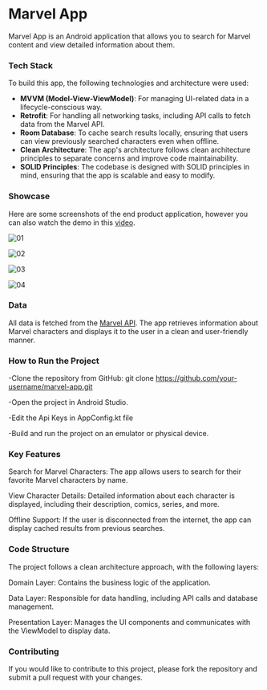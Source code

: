 # Marvel App

Marvel App is an Android application that allows you to search for Marvel content and view detailed information about them.

### Tech Stack

To build this app, the following technologies and architecture were used:

- **MVVM (Model-View-ViewModel)**: For managing UI-related data in a lifecycle-conscious way.
- **Retrofit**: For handling all networking tasks, including API calls to fetch data from the Marvel API.
- **Room Database**: To cache search results locally, ensuring that users can view previously searched characters even when offline.
- **Clean Architecture**: The app's architecture follows clean architecture principles to separate concerns and improve code maintainability.
- **SOLID Principles**: The codebase is designed with SOLID principles in mind, ensuring that the app is scalable and easy to modify.

### Showcase

Here are some screenshots of the end product application, however you can also watch the demo in this [video](https://drive.google.com/file/d/1N0nepfk3L3-INClcMGb4xYb0ComuIH2C/view?usp=drive_link).

![01](screenshots/01.png)

![02](screenshots/02.png)

![03](screenshots/03.png)

![04](screenshots/04.png)

### Data

All data is fetched from the [Marvel API](https://developer.marvel.com/). The app retrieves information about Marvel characters and displays it to the user in a clean and user-friendly manner.

### How to Run the Project

-Clone the repository from GitHub:
   git clone https://github.com/your-username/marvel-app.git

-Open the project in Android Studio.

-Edit the Api Keys in AppConfig.kt file

-Build and run the project on an emulator or physical device.


### Key Features
Search for Marvel Characters: The app allows users to search for their favorite Marvel characters by name.

View Character Details: Detailed information about each character is displayed, including their description, comics, series, and more.

Offline Support: If the user is disconnected from the internet, the app can display cached results from previous searches.


### Code Structure
The project follows a clean architecture approach, with the following layers:

Domain Layer: Contains the business logic of the application.

Data Layer: Responsible for data handling, including API calls and database management.

Presentation Layer: Manages the UI components and communicates with the ViewModel to display data.


### Contributing
If you would like to contribute to this project, please fork the repository and submit a pull request with your changes.

